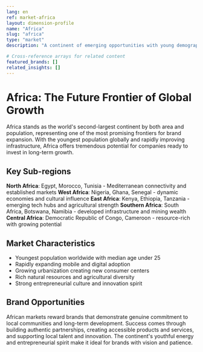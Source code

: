 ```yaml
---
lang: en
ref: market-africa
layout: dimension-profile
name: "Africa"
slug: "africa"
type: "market"
description: "A continent of emerging opportunities with young demographics, rich resources, and rapidly developing economies"

# Cross-reference arrays for related content
featured_brands: []
related_insights: []
---
```


# Africa: The Future Frontier of Global Growth

Africa stands as the world's second-largest continent by both area and population, representing one of the most promising frontiers for brand expansion. With the youngest population globally and rapidly improving infrastructure, Africa offers tremendous potential for companies ready to invest in long-term growth.

## Key Sub-regions

**North Africa**: Egypt, Morocco, Tunisia - Mediterranean connectivity and established markets
**West Africa**: Nigeria, Ghana, Senegal - dynamic economies and cultural influence
**East Africa**: Kenya, Ethiopia, Tanzania - emerging tech hubs and agricultural strength
**Southern Africa**: South Africa, Botswana, Namibia - developed infrastructure and mining wealth
**Central Africa**: Democratic Republic of Congo, Cameroon - resource-rich with growing potential

## Market Characteristics

- Youngest population worldwide with median age under 25
- Rapidly expanding mobile and digital adoption
- Growing urbanization creating new consumer centers
- Rich natural resources and agricultural diversity
- Strong entrepreneurial culture and innovation spirit

## Brand Opportunities

African markets reward brands that demonstrate genuine commitment to local communities and long-term development. Success comes through building authentic partnerships, creating accessible products and services, and supporting local talent and innovation. The continent's youthful energy and entrepreneurial spirit make it ideal for brands with vision and patience.